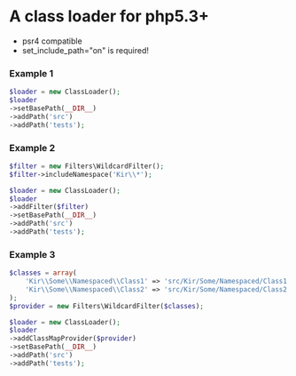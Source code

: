 A class loader for php5.3+
==========================================

 * psr4 compatible
 * set_include_path="on" is required!

### Example 1

```php
$loader = new ClassLoader();
$loader
->setBasePath(__DIR__)
->addPath('src')
->addPath('tests');
```

### Example 2

```php
$filter = new Filters\WildcardFilter();
$filter->includeNamespace('Kir\\*');

$loader = new ClassLoader();
$loader
->addFilter($filter)
->setBasePath(__DIR__)
->addPath('src')
->addPath('tests');
```

### Example 3

```php
$classes = array(
	'Kir\\Some\\Namespaced\\Class1' => 'src/Kir/Some/Namespaced/Class1',
	'Kir\\Some\\Namespaced\\Class2' => 'src/Kir/Some/Namespaced/Class2',
);
$provider = new Filters\WildcardFilter($classes);

$loader = new ClassLoader();
$loader
->addClassMapProvider($provider)
->setBasePath(__DIR__)
->addPath('src')
->addPath('tests');
```